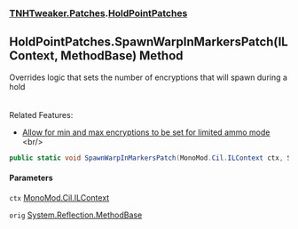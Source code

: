 ### [TNHTweaker.Patches](TNHTweaker.Patches.md 'TNHTweaker.Patches').[HoldPointPatches](TNHTweaker.Patches.HoldPointPatches.md 'TNHTweaker.Patches.HoldPointPatches')

## HoldPointPatches.SpawnWarpInMarkersPatch(ILContext, MethodBase) Method

Overrides logic that sets the number of encryptions that will spawn during a hold <br/><br/>  
Related Features: <br/>  
- [ Allow for min and max encryptions to be set for limited ammo mode ](https://github.com/devyndamonster/TakeAndHoldTweaker/issues/99 'https://github.com/devyndamonster/TakeAndHoldTweaker/issues/99')<br/>

```csharp
public static void SpawnWarpInMarkersPatch(MonoMod.Cil.ILContext ctx, System.Reflection.MethodBase orig);
```
#### Parameters

<a name='TNHTweaker.Patches.HoldPointPatches.SpawnWarpInMarkersPatch(MonoMod.Cil.ILContext,System.Reflection.MethodBase).ctx'></a>

`ctx` [MonoMod.Cil.ILContext](https://docs.microsoft.com/en-us/dotnet/api/MonoMod.Cil.ILContext 'MonoMod.Cil.ILContext')

<a name='TNHTweaker.Patches.HoldPointPatches.SpawnWarpInMarkersPatch(MonoMod.Cil.ILContext,System.Reflection.MethodBase).orig'></a>

`orig` [System.Reflection.MethodBase](https://docs.microsoft.com/en-us/dotnet/api/System.Reflection.MethodBase 'System.Reflection.MethodBase')